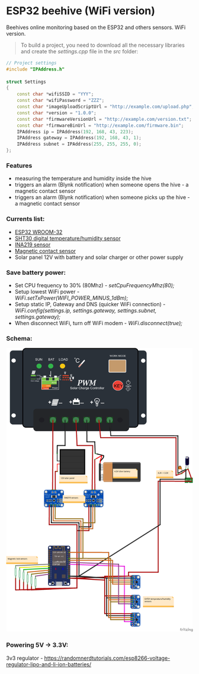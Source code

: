 # ESP32 beehive (WiFi version)
Beehives online monitoring based on the ESP32 and others sensors. WiFi version.

> To build a project, you need to download all the necessary libraries and create the *settings.cpp* file in the *src* folder:
```c++
// Project settings
#include "IPAddress.h"

struct Settings
{
    const char *wifiSSID = "YYY";
    const char *wifiPassword = "ZZZ";
    const char *imageUploadScriptUrl = "http://example.com/upload.php";
    const char *version = "1.0.0";
    const char *firmwareVersionUrl = "http://example.com/version.txt";
    const char *firmwareBinUrl = "http://example.com/firmware.bin";
    IPAddress ip = IPAddress(192, 168, 43, 223);
    IPAddress gateway = IPAddress(192, 168, 43, 1);
    IPAddress subnet = IPAddress(255, 255, 255, 0);
};
```
### Features
* measuring the temperature and humidity inside the hive
* triggers an alarm (Blynk notification) when someone opens the hive - a magnetic contact sensor
* triggers an alarm (Blynk notification) when someone picks up the hive - a magnetic contact sensor

### Currents list:

* [ESP32 WROOM-32](https://www.aliexpress.com/item/ESP32-ESP-32-ESP32S-ESP-32S-CP2102-Wireless-WiFi-Bluetooth-Development-Board-Micro-USB-Dual-Core/32867696371.html)
* [SHT30 digital temperature/humidity sensor](https://www.aliexpress.com/item/32962846003.html)
* [INA219 sensor](https://www.aliexpress.com/item/32846796535.html)
* [Magnetic contact sensor](https://www.aliexpress.com/item/32840447389.html)
* Solar panel 12V with battery and solar charger or other power supply

### Save battery power:
* Set CPU frequency to 30% (80Mhz) - *setCpuFrequencyMhz(80);*
* Setup lowest WiFi power - *WiFi.setTxPower(WIFI_POWER_MINUS_1dBm);*
* Setup static IP, Gateway and DNS (quicker WiFi connection) - *WiFi.config(settings.ip, settings.gateway, settings.subnet, settings.gateway);*
* When disconnect WiFi, turn off WiFi modem - *WiFi.disconnect(true);*

### Schema:
![Schema](https://github.com/vitzaoral/esp32-beehive-wifi-2/blob/master/schema/schema.png)

### Powering 5V -> 3.3V:
3v3 regulator - https://randomnerdtutorials.com/esp8266-voltage-regulator-lipo-and-li-ion-batteries/